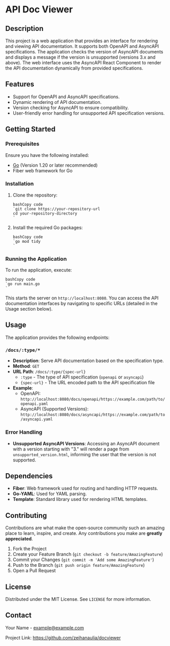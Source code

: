 API Doc Viewer
=============

Description
-----------

This project is a web application that provides an interface for rendering and viewing API documentation. It supports both OpenAPI and AsyncAPI specifications. The application checks the version of AsyncAPI documents and displays a message if the version is unsupported (versions 3.x and above). The web interface uses the AsyncAPI React Component to render the API documentation dynamically from provided specifications.

Features
--------

-   Support for OpenAPI and AsyncAPI specifications.
-   Dynamic rendering of API documentation.
-   Version checking for AsyncAPI to ensure compatibility.
-   User-friendly error handling for unsupported API specification versions.

Getting Started
---------------

### Prerequisites

Ensure you have the following installed:

-   [Go](https://golang.org/dl/) (Version 1.20 or later recommended)
-   Fiber web framework for Go

### Installation

1.  Clone the repository:

    ```
    bashCopy code
    `git clone https://your-repository-url
    cd your-repository-directory
    `

    ```

2.  Install the required Go packages:

    ```
    bashCopy code
    `go mod tidy
    `

    ```

### Running the Application

To run the application, execute:

```
bashCopy code
`go run main.go
`

```

This starts the server on `http://localhost:8080`. You can access the API documentation interfaces by navigating to specific URLs (detailed in the Usage section below).

Usage
-----

The application provides the following endpoints:

### `/docs/:type/*`

-   **Description**: Serve API documentation based on the specification type.
-   **Method**: `GET`
-   **URL Path**: `/docs/:type/{spec-url}`
    -   `:type` - The type of API specification (`openapi` or `asyncapi`)
    -   `{spec-url}` - The URL encoded path to the API specification file
-   **Example**:
    -   OpenAPI: `http://localhost:8080/docs/openapi/https://example.com/path/to/openapi.yaml`
    -   AsyncAPI (Supported Versions): `http://localhost:8080/docs/asyncapi/https://example.com/path/to/asyncapi.yaml`

### Error Handling

-   **Unsupported AsyncAPI Versions**: Accessing an AsyncAPI document with a version starting with "3." will render a page from `unsupported_version.html`, informing the user that the version is not supported.

Dependencies
------------

-   **Fiber**: Web framework used for routing and handling HTTP requests.
-   **Go-YAML**: Used for YAML parsing.
-   **Template**: Standard library used for rendering HTML templates.

Contributing
------------

Contributions are what make the open-source community such an amazing place to learn, inspire, and create. Any contributions you make are **greatly appreciated**.

1.  Fork the Project
2.  Create your Feature Branch (`git checkout -b feature/AmazingFeature`)
3.  Commit your Changes (`git commit -m 'Add some AmazingFeature'`)
4.  Push to the Branch (`git push origin feature/AmazingFeature`)
5.  Open a Pull Request

License
-------

Distributed under the MIT License. See `LICENSE` for more information.

Contact
-------

Your Name - example@example.com

Project Link: <https://github.com/zeihanaulia/docviewer>
